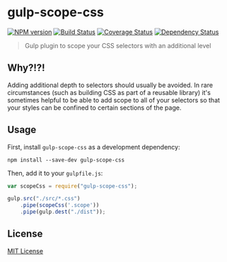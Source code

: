 # gulp-scope-css
[![NPM version][npm-image]][npm-url] [![Build Status][travis-image]][travis-url]  [![Coverage Status][coveralls-image]][coveralls-url] [![Dependency Status][depstat-image]][depstat-url]

> Gulp plugin to scope your CSS selectors with an additional level

## Why?!?!

Adding additional depth to selectors should usually be avoided. In rare circumstances (such as building CSS as part of a reusable library) it's sometimes helpful to be able to add scope to all of your selectors so that your styles can be confined to certain sections of the page.



## Usage

First, install `gulp-scope-css` as a development dependency:

```shell
npm install --save-dev gulp-scope-css
```

Then, add it to your `gulpfile.js`:

```javascript
var scopeCss = require("gulp-scope-css");

gulp.src("./src/*.css")
    .pipe(scopeCss('.scope'))
    .pipe(gulp.dest("./dist"));
```


## License

[MIT License](http://en.wikipedia.org/wiki/MIT_License)

[npm-url]: https://npmjs.org/package/gulp-require-convert
[npm-image]: https://badge.fury.io/js/gulp-require-convert.png

[travis-url]: http://travis-ci.org/nixonchris/gulp-require-convert
[travis-image]: https://secure.travis-ci.org/nixonchris/gulp-require-convert.png?branch=master

[coveralls-url]: https://coveralls.io/r/nixonchris/gulp-require-convert
[coveralls-image]: https://coveralls.io/repos/nixonchris/gulp-require-convert/badge.png

[depstat-url]: https://david-dm.org/nixonchris/gulp-require-convert
[depstat-image]: https://david-dm.org/nixonchris/gulp-require-convert.png
